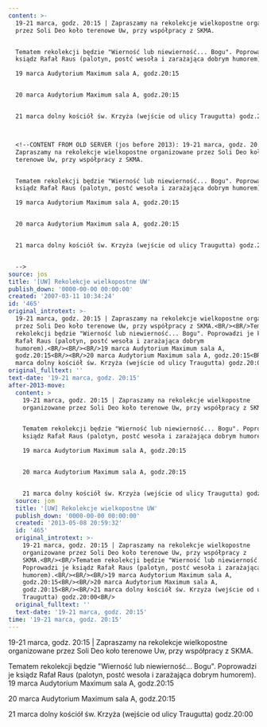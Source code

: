 ```yaml
---
content: >-
  19-21 marca, godz. 20:15 | Zapraszamy na rekolekcje wielkopostne organizowane
  przez Soli Deo koło terenowe Uw, przy współpracy z SKMA.


  Tematem rekolekcji będzie "Wierność lub niewierność... Bogu". Poprowadzi je
  ksiądz Rafał Raus (palotyn, postć wesoła i zarażająca dobrym humorem).

  19 marca Audytorium Maximum sala A, godz.20:15


  20 marca Audytorium Maximum sala A, godz.20:15


  21 marca dolny kościół św. Krzyża (wejście od ulicy Traugutta) godz.20:00



  <!--CONTENT FROM OLD SERVER (jos before 2013): 19-21 marca, godz. 20:15 |
  Zapraszamy na rekolekcje wielkopostne organizowane przez Soli Deo koło
  terenowe Uw, przy współpracy z SKMA.


  Tematem rekolekcji będzie "Wierność lub niewierność... Bogu". Poprowadzi je
  ksiądz Rafał Raus (palotyn, postć wesoła i zarażająca dobrym humorem).

  19 marca Audytorium Maximum sala A, godz.20:15


  20 marca Audytorium Maximum sala A, godz.20:15


  21 marca dolny kościół św. Krzyża (wejście od ulicy Traugutta) godz.20:00


  -->
source: jos
title: '[UW] Rekolekcje wielkopostne UW'
publish_down: '0000-00-00 00:00:00'
created: '2007-03-11 10:34:24'
id: '465'
original_introtext: >-
  19-21 marca, godz. 20:15 | Zapraszamy na rekolekcje wielkopostne organizowane
  przez Soli Deo koło terenowe Uw, przy współpracy z SKMA.<BR/><BR/>Tematem
  rekolekcji będzie "Wierność lub niewierność... Bogu". Poprowadzi je ksiądz
  Rafał Raus (palotyn, postć wesoła i zarażająca dobrym
  humorem).<BR/><BR/><BR/>19 marca Audytorium Maximum sala A,
  godz.20:15<BR/><BR/>20 marca Audytorium Maximum sala A, godz.20:15<BR/><BR/>21
  marca dolny kościół św. Krzyża (wejście od ulicy Traugutta) godz.20:00<BR/>
original_fulltext: ''
text-date: '19-21 marca, godz. 20:15'
after-2013-move:
  content: >
    19-21 marca, godz. 20:15 | Zapraszamy na rekolekcje wielkopostne
    organizowane przez Soli Deo koło terenowe Uw, przy współpracy z SKMA.


    Tematem rekolekcji będzie "Wierność lub niewierność... Bogu". Poprowadzi je
    ksiądz Rafał Raus (palotyn, postć wesoła i zarażająca dobrym humorem).

    19 marca Audytorium Maximum sala A, godz.20:15


    20 marca Audytorium Maximum sala A, godz.20:15


    21 marca dolny kościół św. Krzyża (wejście od ulicy Traugutta) godz.20:00
  source: jom
  title: '[UW] Rekolekcje wielkopostne UW'
  publish_down: '0000-00-00 00:00:00'
  created: '2013-05-08 20:59:32'
  id: '465'
  original_introtext: >-
    19-21 marca, godz. 20:15 | Zapraszamy na rekolekcje wielkopostne
    organizowane przez Soli Deo koło terenowe Uw, przy współpracy z
    SKMA.<BR/><BR/>Tematem rekolekcji będzie "Wierność lub niewierność... Bogu".
    Poprowadzi je ksiądz Rafał Raus (palotyn, postć wesoła i zarażająca dobrym
    humorem).<BR/><BR/><BR/>19 marca Audytorium Maximum sala A,
    godz.20:15<BR/><BR/>20 marca Audytorium Maximum sala A,
    godz.20:15<BR/><BR/>21 marca dolny kościół św. Krzyża (wejście od ulicy
    Traugutta) godz.20:00<BR/>
  original_fulltext: ''
  text-date: '19-21 marca, godz. 20:15'
time: '19-21 marca, godz. 20:15'
---
```

19-21 marca, godz. 20:15 | Zapraszamy na rekolekcje wielkopostne organizowane przez Soli Deo koło terenowe Uw, przy współpracy z SKMA.

Tematem rekolekcji będzie "Wierność lub niewierność... Bogu". Poprowadzi je ksiądz Rafał Raus (palotyn, postć wesoła i zarażająca dobrym humorem).
19 marca Audytorium Maximum sala A, godz.20:15

20 marca Audytorium Maximum sala A, godz.20:15

21 marca dolny kościół św. Krzyża (wejście od ulicy Traugutta) godz.20:00


<!--CONTENT FROM OLD SERVER (jos before 2013): 19-21 marca, godz. 20:15 | Zapraszamy na rekolekcje wielkopostne organizowane przez Soli Deo koło terenowe Uw, przy współpracy z SKMA.

Tematem rekolekcji będzie "Wierność lub niewierność... Bogu". Poprowadzi je ksiądz Rafał Raus (palotyn, postć wesoła i zarażająca dobrym humorem).
19 marca Audytorium Maximum sala A, godz.20:15

20 marca Audytorium Maximum sala A, godz.20:15

21 marca dolny kościół św. Krzyża (wejście od ulicy Traugutta) godz.20:00

-->

<!--{{json:{"created_date":"2007-03-11 10:34:24","publish_down":"0000-00-00 00:00:00","id":"465"}}}-->